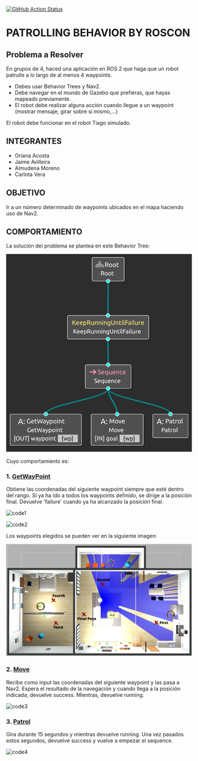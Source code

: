 [![GitHub Action
Status](https://github.com/IntelligentRoboticsLabs/ros2_planning_system/workflows/master/badge.svg)](https://github.com/Docencia-fmrico/patrolling-roscon)

# PATROLLING BEHAVIOR BY ROSCON

## Problema a Resolver

En grupos de 4, haced una aplicación en ROS 2 que haga que un robot patrulle a lo largo de al menos 4 waypoints.

* Debes usar Behavior Trees y Nav2.
* Debe navegar en el mundo de Gazebo que prefieras, que hayas mapeado previamente.
* El robot debe realizar alguna acción cuando llegue a un waypoint (mostrar mensaje, girar sobre sí mismo,...)

El robot debe funcionar en el robot Tiago simulado.

## INTEGRANTES

* Oriana Acosta
* Jaime Avilleira
* Almudena Moreno
* Carlota Vera

## OBJETIVO

Ir a un número determinado de waypoints ubicados en el mapa haciendo uso de Nav2.

## COMPORTAMIENTO

La solución del problema se plantea en este Behavior Tree:

  ![árbol](https://github.com/Docencia-fmrico/patrolling-roscon/blob/main/BT.png)

Cuyo comportamiento es:

### 1.  [GetWayPoint](https://github.com/Docencia-fmrico/patrolling-roscon/blob/main/patrolling_bt/src/patrolling_bt/GetWaypoint.cpp)

Obtiene las coordenadas del siguiente waypoint siempre que esté dentro del rango. Si ya ha ido a todos los waypoints definido, se dirige a la posición final. Devuelve 'failure' cuando ya ha alcanzado la posición final.

![code1]()

![code2]()

Los waypoints elegidos se pueden ver en la siguiente imagen:

![mapa](https://github.com/Docencia-fmrico/patrolling-roscon/blob/readme/waypoints.png)

### 2. [Move](https://github.com/Docencia-fmrico/patrolling-roscon/blob/main/patrolling_bt/src/patrolling_bt/Move.cpp)

Recibe como input las coordenadas del siguiente waypoint y las pasa a Nav2. Espera el resultado de la navegación y cuando llega a la posición indicada, devuelve success. Mientras, devuelve running.

![code3]()

### 3. [Patrol](https://github.com/Docencia-fmrico/patrolling-roscon/blob/main/patrolling_bt/src/patrolling_bt/Patrol.cpp)

Gira durante 15 segundos y mientras devuelve running. Una vez pasados estos segundos, devuelve success y vuelve a empezar el sequence. 

![code4]()
